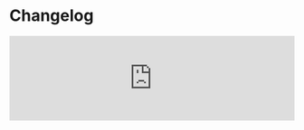 # Changelog <a href="https://www.eblasoft.com.tr/espocrm-extension-page/category-tree" target="_blank" id="ext-version" data-id="65487e0be0f573008"></a>


<iframe width="100%" scrolling="yes" frameborder="0" class="changelog" src="https://crm.eblasoft.com.tr/?entryPoint=changeLog&exId=65487e0be0f573008" allowfullscreen></iframe>